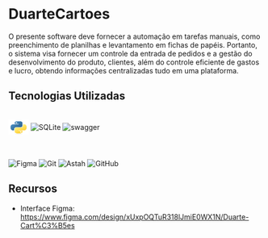 # DuarteCartoes
O presente software deve fornecer a automação em tarefas manuais, como preenchimento de planilhas e levantamento em fichas de papéis. Portanto, o sistema visa fornecer um controle da entrada de pedidos e a gestão do desenvolvimento do produto, clientes, além do controle eficiente de gastos e lucro, obtendo informações centralizadas tudo em uma plataforma.

## Tecnologias Utilizadas
<div style="display: inline_block"><br>
 <img align="center" alt="Python" height="30" width="40" src="https://raw.githubusercontent.com/devicons/devicon/master/icons/python/python-original.svg">
 <img align="center" alt="SQLite" height="30" width="40" src="https://www.svgrepo.com/show/374094/sqlite.svg">
 <img align="center" alt="swagger" height="30" width="40" src="https://www.svgrepo.com/show/374111/swagger.svg">
</div>

##

<div style="display: inline_block"><br>
  <img align="center" alt="Figma" height="30" width="40" src="https://cdn.jsdelivr.net/gh/devicons/devicon/icons/figma/figma-original.svg">
  <img align="center" alt="Git" height="30" width="40" src="https://www.svgrepo.com/show/452210/git.svg">
  <img align="center" alt="Astah" height="30" width="40" src="https://www.svgrepo.com/show/196143/hierarchical-structure-diagram.svg">
  <img align="center" alt="GitHub" height="30" width="40" src="https://www.svgrepo.com/show/475654/github-color.svg">
</div>

## Recursos
- Interface Figma: https://www.figma.com/design/xUxpOQTuR318lJmiE0WX1N/Duarte-Cart%C3%B5es
